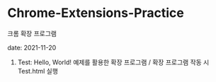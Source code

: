 # Chrome-Extensions-Practice
크롬 확장 프로그램

date: 2021-11-20
1. Test: Hello, World! 예제를 활용한 확장 프로그램 / 확장 프로그램 작동 시 Test.html 실행
